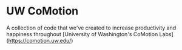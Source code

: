 # UW CoMotion

A collection of code that we've created to increase productivity and happiness throughout [University of Washington's CoMotion Labs] (https://comotion.uw.edu/)
